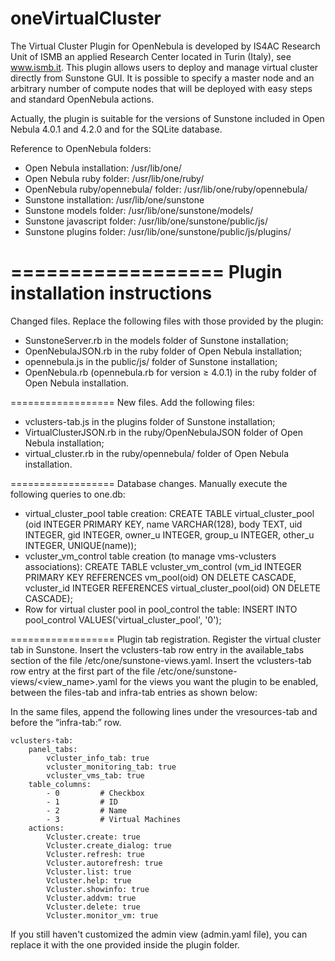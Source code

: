 oneVirtualCluster
=================

The Virtual Cluster Plugin for OpenNebula is developed by IS4AC Research Unit of ISMB an applied Research Center located in Turin (Italy), see www.ismb.it. This plugin allows users to deploy and manage virtual cluster directly from Sunstone GUI. It is possible to specify a master node and an arbitrary number of compute nodes that will be deployed with easy steps and standard OpenNebula actions.

Actually, the plugin is suitable for the versions of Sunstone included in Open Nebula 4.0.1 and 4.2.0 and for the SQLite database.

Reference to OpenNebula folders:
- Open Nebula installation: /usr/lib/one/
- Open Nebula ruby folder: /usr/lib/one/ruby/
- OpenNebula ruby/opennebula/ folder: /usr/lib/one/ruby/opennebula/ 
- Sunstone installation: /usr/lib/one/sunstone
- Sunstone models folder: /usr/lib/one/sunstone/models/
- Sunstone javascript folder: /usr/lib/one/sunstone/public/js/
- Sunstone plugins folder: /usr/lib/one/sunstone/public/js/plugins/


==================
<b>Plugin installation instructions</b>
==================


Changed files.
Replace the following files with those provided by the plugin:
- SunstoneServer.rb in the models folder of Sunstone installation;
- OpenNebulaJSON.rb in the ruby folder of Open Nebula installation;
- opennebula.js in the public/js/ folder of Sunstone installation;
- OpenNebula.rb (opennebula.rb for version ≥ 4.0.1) in the ruby folder of Open Nebula installation.

==================
New files.
Add the following files:
- vclusters-tab.js in the plugins folder of Sunstone installation;
- VirtualClusterJSON.rb in the ruby/OpenNebulaJSON folder of Open Nebula installation;
- virtual_cluster.rb in the ruby/opennebula/ folder of Open Nebula installation.

==================
Database changes.
Manually execute the following queries to one.db:
  - virtual_cluster_pool table creation:
    CREATE TABLE virtual_cluster_pool (oid INTEGER PRIMARY KEY, name VARCHAR(128), body TEXT, uid INTEGER, gid INTEGER, owner_u INTEGER, group_u INTEGER, other_u INTEGER, UNIQUE(name)); 
  - vcluster_vm_control table creation (to manage vms-vclusters associations):
   CREATE TABLE vcluster_vm_control (vm_id INTEGER PRIMARY KEY REFERENCES vm_pool(oid) ON DELETE CASCADE, vcluster_id INTEGER REFERENCES virtual_cluster_pool(oid) ON DELETE CASCADE); 
  - Row for virtual cluster pool in pool_control the table:
    INSERT INTO pool_control VALUES('virtual_cluster_pool', '0');

==================
Plugin tab registration.
Register the virtual cluster tab in Sunstone. 
Insert the vclusters-tab row entry in the available_tabs section of the file /etc/one/sunstone-views.yaml.
Insert the vclusters-tab row entry at the first part of the file /etc/one/sunstone-views/<view_name>.yaml for the views you want the plugin to be enabled, between the files-tab and infra-tab entries as shown below:

In the same files, append the following lines  under the vresources-tab and  before the “infra-tab:” row.

    vclusters-tab: 
        panel_tabs: 
            vcluster_info_tab: true 
            vcluster_monitoring_tab: true 
            vcluster_vms_tab: true 
        table_columns: 
            - 0         # Checkbox 
            - 1         # ID 
            - 2         # Name 
            - 3         # Virtual Machines 
        actions: 
            Vcluster.create: true 
            Vcluster.create_dialog: true 
            Vcluster.refresh: true 
            Vcluster.autorefresh: true 
            Vcluster.list: true 
            Vcluster.help: true 
            Vcluster.showinfo: true 
            Vcluster.addvm: true 
            Vcluster.delete: true 
            Vcluster.monitor_vm: true 

If you still haven't customized the admin view (admin.yaml file), you can replace it with the one provided inside the plugin folder.



